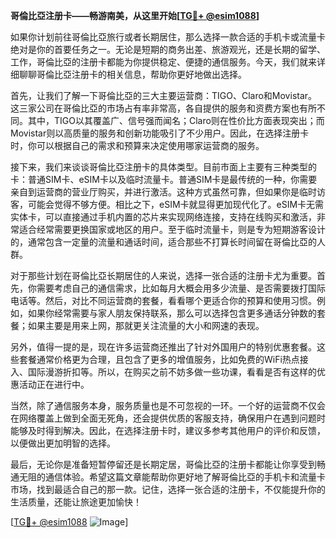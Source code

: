 **哥倫比亞注册卡——畅游南美，从这里开始[[TG💪+ @esim1088](https://t.me/s/esim1088)]**

如果你计划前往哥倫比亞旅行或者长期居住，那么选择一款合适的手机卡或流量卡绝对是你的首要任务之一。无论是短期的商务出差、旅游观光，还是长期的留学、工作，哥倫比亞的注册卡都能为你提供稳定、便捷的通信服务。今天，我们就来详细聊聊哥倫比亞注册卡的相关信息，帮助你更好地做出选择。

首先，让我们了解一下哥倫比亞的三大主要运营商：TIGO、Claro和Movistar。这三家公司在哥倫比亞的市场占有率非常高，各自提供的服务和资费方案也有所不同。其中，TIGO以其覆盖广、信号强而闻名；Claro则在性价比方面表现突出；而Movistar则以高质量的服务和创新功能吸引了不少用户。因此，在选择注册卡时，你可以根据自己的需求和预算来决定使用哪家运营商的服务。

接下来，我们来谈谈哥倫比亞注册卡的具体类型。目前市面上主要有三种类型的卡：普通SIM卡、eSIM卡以及临时流量卡。普通SIM卡是最传统的一种，你需要亲自到运营商的营业厅购买，并进行激活。这种方式虽然可靠，但如果你是临时访客，可能会觉得不够方便。相比之下，eSIM卡就显得更加现代化了。eSIM卡无需实体卡，可以直接通过手机内置的芯片来实现网络连接，支持在线购买和激活，非常适合经常需要更换国家或地区的用户。至于临时流量卡，则是专为短期游客设计的，通常包含一定量的流量和通话时间，适合那些不打算长时间留在哥倫比亞的人群。

对于那些计划在哥倫比亞长期居住的人来说，选择一张合适的注册卡尤为重要。首先，你需要考虑自己的通信需求，比如每月大概会用多少流量、是否需要拨打国际电话等。然后，对比不同运营商的套餐，看看哪个更适合你的预算和使用习惯。例如，如果你经常需要与家人朋友保持联系，那么可以选择包含更多通话分钟数的套餐；如果主要是用来上网，那就更关注流量的大小和网速的表现。

另外，值得一提的是，现在许多运营商还推出了针对外国用户的特别优惠套餐。这些套餐通常价格更为合理，且包含了更多的增值服务，比如免费的WiFi热点接入、国际漫游折扣等。所以，在购买之前不妨多做一些功课，看看是否有这样的优惠活动正在进行中。

当然，除了通信服务本身，服务质量也是不可忽视的一环。一个好的运营商不仅会在网络覆盖上做到全面无死角，还会提供优质的客服支持，确保用户在遇到问题时能够及时得到解决。因此，在选择注册卡时，建议多参考其他用户的评价和反馈，以便做出更加明智的选择。

最后，无论你是准备短暂停留还是长期定居，哥倫比亞的注册卡都能让你享受到畅通无阻的通信体验。希望这篇文章能帮助你更好地了解哥倫比亞的手机卡和流量卡市场，找到最适合自己的那一款。记住，选择一张合适的注册卡，不仅能提升你的生活质量，还能让旅途更加愉快！

[[TG💪+ @esim1088](https://t.me/s/esim1088) ![Image](https://i.postimg.cc/4NQfJmqS/Snipaste-2025-05-13-00-14-12.png)]